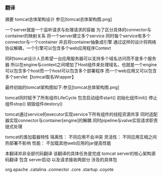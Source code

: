 ### **翻译**

摘要
tomcat总体架构设计
参见[tomcat总体架构图.png]


一个server就是一个监听请求与处理请求的容器
为了区分具体的connector与container的映射关系
将一个server建立多个service 
同时每个service有多个connector与一个container 
并且将container抽象成引擎
通过这样的设计将网络协议解耦，一个引擎可以包含多个web应用程序Context

同时tomcat设计人员希望一台应用服务器可以支持多个域名访问而不是多个服务器
所以在engine与context之间增加了Host组件来处理域名，也就是一个engine可以包含多个host而一个host可以包含多个部署程序
而一个web应用又可以包含多个servlet【tomcat取名Wrapper】


最终初始的tomcat架构图如下:参见[tomcat总体架构图.png]

tomcat同时赋予了所有组件LifeCycle 包含启动组件start() 初始化组件init() 停止组件stop() 销毁组件destory()

tomcat通过service的executor实现service下所有组件的线程资源共享
同时适配器实现connector与container[engine]的解耦
同时pipeline与valve实现请求职责链式处理

tomcat的类加载器特性
隔离性： 不同应用不会冲突
灵活性： 不同应用互相之间热部署不影响
性能：   不加载其他web应用的jar提高性能



本翻译并非全部代码翻译
该翻译的具体任务是完成 tomcat server的核心架构源码翻译
包含 server启动 以及请求接收两部分
涉及的具体包




org.apache
  .catalina
    .connector
    .core
    .startup
  .coyote